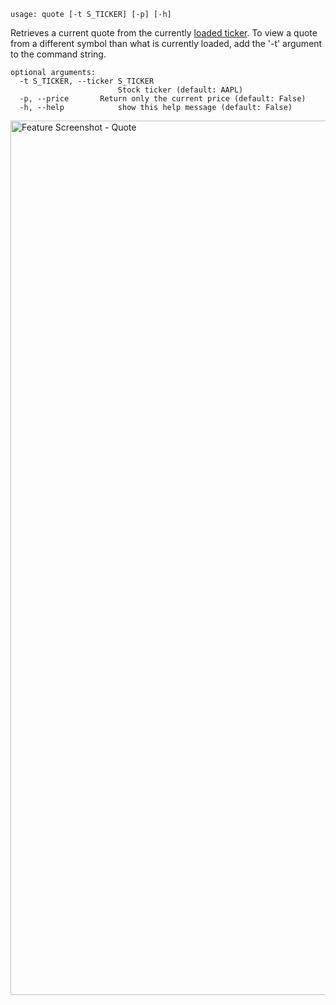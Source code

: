 ```
usage: quote [-t S_TICKER] [-p] [-h]
```

Retrieves a current quote from the currently [loaded ticker](https://gamestonkterminal.github.io/GamestonkTerminal/stocks/load/). To view a quote from a different symbol than what is currently loaded, add the '-t' argument to the command string. 

```
optional arguments:
  -t S_TICKER, --ticker S_TICKER
                        Stock ticker (default: AAPL)
  -p, --price		Return only the current price (default: False)
  -h, --help            show this help message (default: False)
```


<img width="1399" alt="Feature Screenshot - Quote" src="https://user-images.githubusercontent.com/85772166/140181687-79c75dfa-38a7-4442-b0dc-7e740bb28c27.png">
